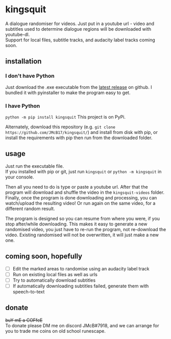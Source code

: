 # kingsquit
A dialogue randomiser for videos. Just put in a youtube url - video and subtitles used to determine dialogue regions will be downloaded with youtube-dl.    
Support for local files, subtitle tracks, and audacity label tracks coming soon.

## installation
### I don't have Python
Just download the .exe executable from the [latest release](https://github.com/JMcB17/kingsquit/releases/latest) on github. I bundled it with pyinstaller to make the program easy to get.

### I have Python
`python -m pip install kingsquit`
This project is on PyPi.

Alternately, download this repository (e.g. `git clone https://github.com/JMcB17/kingsquit/`) and install from disk with pip, or install the requirements with pip then run from the downloaded folder.

## usage
Just run the executable file.    
If you installed with pip or git, just run `kingsquit` or `python -m kingsquit` in your console.

Then all you need to do is type or paste a youtube url. After that the program will download and shuffle the video in the `kingsquit-videos` folder.    
Finally, once the program is done downloading and processing, you can watch/upload the resulting video! Or run again on the same video, for a different random result.

The program is designed so you can resume from where you were, if you stop after/while downloading. This makes it easy to generate a new randomised video, you just have to re-run the program, not re-download the video. Existing randomised will not be overwritten, it will just make a new one.

## coming soon, hopefully
- [ ] Edit the marked areas to randomise using an audacity label track
- [ ] Run on existing local files as well as urls
- [ ] Try to automatically download subtitles
- [ ] If automatically downloading subtitles failed, generate them with speech-to-text

## donate
~~buY mE a COFfeE~~    
To donate please DM me on discord JMcB#7918, and we can arrange for you to trade me coins on old school runescape.
